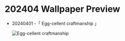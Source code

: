 # 202404 Wallpaper Preview 
- 20240401 -「 Egg-cellent craftmanship 」
  ![Egg-cellent craftmanship](https://bing.com/th?id=OHR.HungarianEggs_EN-US3026213374_UHD.jpg&rf=LaDigue_UHD.jpg&pid=hp&w=3840&h=2160&rs=1&c=4) 
